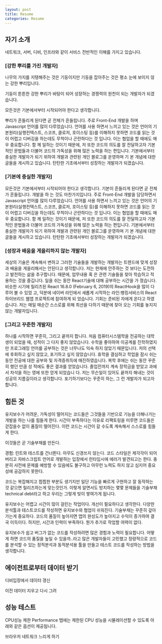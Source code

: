 ```yaml
---
layout: post
title: Resume
categories: Resume
---
```



## 자기 소개

네트워크, 서버, 디비, 인프라와 같이 서비스 전반적인 이해를 가지고 있습니다.

### [강한 뿌리를 가진 개발자]
나무의 가지를 지탱해주는 것은 기둥이지만 기둥을 잡아주는 것은 평소 눈에 보이지 않는 강한 뿌리입니다.

기둥이 튼튼한 강한 뿌리가 바탕이 되어 성장하는 경쟁력의 원천이 되는 개발자가 되겠습니다.

모든것은 기본에서부터 시작되어야 한다고 생각합니다. 

뿌리가 흔들리게 된다면 곧 전체가 흔들립니다. 주로 Front-End 개발을 하며 Javascript 언어를 많이 다루었습니다. 언어를 사용 하면서 느끼고 있는 것은 언어의 기본원리(실행컨텍스트, 스코프, 클로저, 호이스팅 등)를 이해하지 못하면 코드를 읽는 것이 어렵고 디버깅을 하는데도 무척이나 곤란하다는 것 입니다. 이는 협업을 할 때에도 매우 중요합니다. 함 께 일하는 것이기 때문에, 저 또한 코드의 의도를 잘 전달하고자 기본적인 문법들과 더불어 코드의 가독성을 위해 많은 노력을 하는 편입니다. 기본에서부터 충실한 개발자가 되기 위하여 개발과 관련된 개인 블로그를 운영하며 기 본 개념에 대한 글들을 게시하고 있습니다. 탄탄한 기초에서부터 성장하는 개발자가 되겠습니다.



### [기본에 충실한 개발자]
모든것은 기본에서부터 시작되어야 한다고 생각합니다. 기본이 흔들리게 된다면 곧 전체가 흔들립니다. 개발을 하 는 것도 마찬가지입니다. 주로 Front-End 개발을 담당하면서 Javascript 언어를 많이 다루었습니다. 언어를 사용 하면서 느끼고 있는 것은 언어의 기본원리(실행컨텍스트, 스코프, 클로저, 호이스팅 등)를 이해하지 못하면 코드를 읽는 것이 어렵고 디버깅을 하는데도 무척이나 곤란하다는 것 입니다. 이는 협업을 할 때에도 매우 중요합니다. 함 께 일하는 것이기 때문에, 저 또한 코드의 의도를 잘 전달하고자 기본적인 문법들과 더불어 코드의 가독성을 위해 많은 노력을 하는 편입니다. 기본에서부터 충실한 개발자가 되기 위하여 개발과 관련된 개인 블로그를 운영하며 기 본 개념에 대한 글들을 게시하고 있습니다. 탄탄한 기초에서부터 성장하는 개발자가 되겠습니다.


### [성장과 배움을 게을리하지 않는 개발자]
세상의 기술은 계속해서 변하고 그러한 기술들을 개발하는 개발자는 트렌드에 맞게 성장과 배움을 게을리해서는 안된다고 생각합니다. 저는 현재에 안주하는 것 보다는 도전하고 발전하는 삶을 추구합니다. 때문에, 업무내용 혹 은 관련 기술들을 찾아 학습하고 적용하는 것을 즐깁니다. 일을 쉬는 동안 React기술에 대해 공부하는 시간을 가 졌습니다. 비슷한 시기에 릴리즈된 React 16.8.0 (February 6, 2019)의 ReactHook을 많이 다루어 볼 수 있었 고, 덕분에 네이버 라인에서 새롭게 시작하는 라인:뱅킹서비스의 React 하이브리드 웹앱 프로젝트에 참여하게 되 었습니다. 기회는 준비된 자에게 온다고 하였습니다. 저는 매일 매순간 스스로를 위해 최선을 다하기 때문에 찾아 오는 기회를 놓지지 않는 개발자입니다.

### [그리고 꾸준한 개발자]
하나를 시작하면 꾸준히, 그리고 끝까지 합니다. 처음 컴퓨터시스템학을 전공하는 대학생이 되었을 때, 성적이 그 다지 좋지 않았습니다. 수학을 좋아하여 이공계를 진학하였지만 프로그래밍 언어를 공부하는 것은 너무나도 익숙 하지 않았기 때문입니다. 저의 선택에 후회하고 싶지 않았고, 포기하고 싶지 않았습니다. 휴학을 결심하고 학업을 잠시 쉬는 동안 전공에 대한 공부와 및 자격증취득에 매진하였습니다. 복학 후에는 쉬는 동안 꾸준히 했던 만큼 성 적에도 좋은 결과를 얻었습니다. 졸업전까지 계속 장학금을 받았고 과에서 차석을 하는 영에 또한 얻게 되었습니 다. 저는 무슨일이 있어도 끝까지 해내는 것이 성공의 지름길이라고 생각합니다. 포기하기보다는 꾸준히 하는, 그 런 개발자가 되고자 합니다.




## 힘든 것
유지보수가 어려운, 가독성이 떨어지는 코드들은 그것들을 기반으로 기능을 더해나가는 개발을 하는 나를 힘들게 한다. 시간이 부족하다는 이유로 리팩토링을 미루면 코드들은 걷잡을수 없이 품질이 떨어진다. 이런 코드는 시간이 갈 수도록 계속해서 스스로를 힘들게 한다. 

이것들은 곧 기술부채를 만든다.

경험: 린트와 테스트를 건너뛴다. 아무도 신경쓰지 않는다. 코드 스타일은 제각각이 되어 버리고 자바스크립트 언어로 개발하는 입장에서 런타임시에 에러가 발견되고는 한다. 충분히 사전에 문제를 예방할 수 있음에도 불구하고 아무런 노력도 하지 않고 심지어 중요성에 공감하지 못한다. 

코드는 복잡해지고 찝찝한 부분도 생기지만 일단 기능을 빠르게 구현하고 잘 동작하는 것 같으면 릴리즈하는게 맞는것인가. 이렇게 알면서도 방치하는 몇몇 문제들을 기술부채technical debt라고 하고 우리는 그렇게 빚이 쌓여가게 됩니다. 

유지보수는 어렵고 시간이 많이 걸린는 작업이다. 개선이 필요하다고 생각한다. 다양한 분석툴과 테스트코드를 작성하면 유지보수와 협업이 쉬워진다. 기술부채는 꾸준히 갚아가는게 중요하다. 코드의 품질이 높아지면 앱의 완성도가 높아지고 수익이 증가하여 결국 이득이다. 하지만, 시간과 인력이 부족하다. 뭔가 추가로 작업할 여력이 없다.

유지보수가 쉽고 버그가 없는 코드를 작성하려면 많은 경험과 노력이 필요합니다. 어떻게 하면 코드의 품질을 높일 수 있을까..라고 많은 개발자들이 고민했고 정량적으로 코드를 분석할 수 있는 정적분석과 동적분석용 툴을 만들고 테스트 코드를 작성하는 방법을 생각합니다.


## 에이전트로부터 데이터 받기
디비입장에서 데이터 갱신

이전 데이터 지우고 다시 그려

## 성능 테스트
CPU성능 제한
Performance 탭에는 제한된 CPU 성능을 시뮬레이션할 수 있도록 아래와 같은 옵션이 제공됩니다.

브라우저 네트워크 느리게 하기